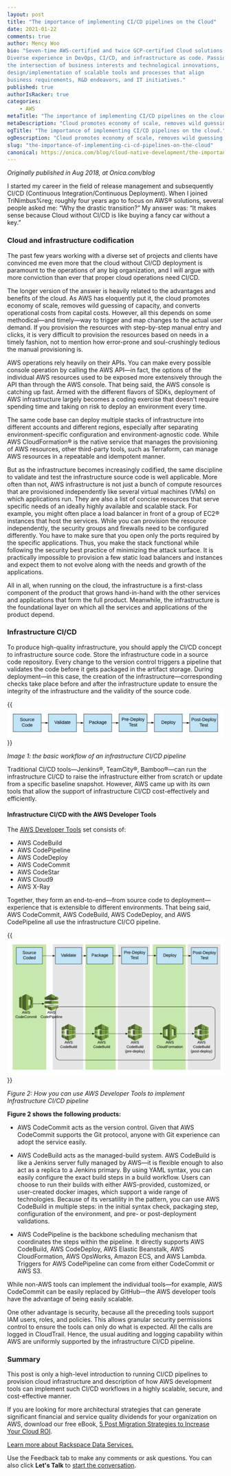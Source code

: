 ```yaml
---
layout: post
title: "The importance of implementing CI/CD pipelines on the Cloud"
date: 2021-01-22
comments: true
author: Mency Woo
bio: "Seven-time AWS-certified and twice GCP-certified Cloud solutions architect.
Diverse experience in DevOps, CI/CD, and infrastructure as code. Passionate about
the intersection of business interests and technological innovations,
design/implementation of scalable tools and processes that align
business requirements, R&D endeavors, and IT initiatives."
published: true
authorIsRacker: true
categories:
    - AWS
metaTitle: "The importance of implementing CI/CD pipelines on the cloud."
metaDescription: "Cloud promotes economy of scale, removes wild guessing of capacity, and converts operational costs from capital costs."
ogTitle: "The importance of implementing CI/CD pipelines on the cloud."
ogDescription: "Cloud promotes economy of scale, removes wild guessing of capacity, and converts operational costs from capital costs."
slug: "the-importance-of-implementing-ci-cd-pipelines-on-the-cloud"
canonical: https://onica.com/blog/cloud-native-development/the-importance-of-implementing-ci-cd-pipelines-on-the-cloud/
---
```


*Originally published in Aug 2018, at Onica.com/blog*

I started my career in the field of release management and subsequently CI/CD (Continuous Integration/Continuous
Deployment). When I joined TriNimbus%reg; roughly four years ago to focus on AWS&reg; solutions, several people
asked me: “Why the drastic transition?” My answer was: “It makes sense because Cloud without CI/CD is like buying
a fancy car without a key.” 

<!--more-->

### Cloud and infrastructure codification

The past few years working with a diverse set of projects and clients have convinced me even more that the cloud
without CI/CD deployment is paramount to the operations of any big organization, and I will argue with more
conviction than ever that proper cloud operations need CI/CD.

The longer version of the answer is heavily related to the advantages and benefits of the cloud. As AWS has
eloquently put it, the cloud promotes economy of scale, removes wild guessing of capacity, and converts operational
costs from capital costs. However, all this depends on some methodical&mdash;and timely&mdash;way to trigger and map
changes to the actual user demand. If you provision the resources with step-by-step manual entry and clicks, it is
very difficult to provision the resources based on needs in a timely fashion, not to mention how error-prone and
soul-crushingly tedious the manual provisioning is.

AWS operations rely heavily on their APIs. You can make every possible console operation by calling the AWS API&mdash;in
fact, the options of the individual AWS resources used to be exposed more extensively through the API than through the AWS
console. That being said, the AWS console is catching up fast. Armed with the different flavors of SDKs, deployment of AWS
infrastructure largely becomes a coding exercise that doesn't require spending time and taking on risk to deploy an environment
every time.

The same code base can deploy multiple stacks of infrastructure into different accounts and different regions, especially after
separating environment-specific configuration and environment-agnostic code. While AWS CloudFormation&reg; is the native service
that manages the provisioning of AWS resources, other third-party tools, such as Terraform, can manage AWS resources in a
repeatable and idempotent manner.

But as the infrastructure becomes increasingly codified, the same discipline to validate and test the infrastructure
source code is well applicable. More often than not, AWS infrastructure is not just a bunch of compute resources that
are provisioned independently like several virtual machines (VMs) on which applications run. They are also a list of
concise resources that serve specific needs of an ideally highly available and scalable stack. For example, you might
often place a load balancer in front of a group of EC2&reg; instances that host the services.  While you can provision
the resource independently, the security groups and firewalls need to be configured differently. You have to make sure
that you open only the ports required by the specific applications. Thus, you make the stack functional while following
the security best practice of minimizing the attack surface. It is practically impossible to provision a few static
load balancers and instances and expect them to not evolve along with the needs and growth of the applications. 

All in all, when running on the cloud, the infrastructure is a first-class component of the product that grows
hand-in-hand with the other services and applications that form the full product. Meanwhile, the infrastructure is the
foundational layer on which all the services and applications of the product depend.

### Infrastructure CI/CD

To produce high-quality infrastructure, you should apply the CI/CD concept to infrastructure source code. Store
the infrastructure code in a source code repository. Every change to the version control triggers a pipeline that
validates the code before it gets packaged in the artifact storage. During deployment&mdash;in this case, the
creation of the infrastructure&mdash;corresponding checks take place before and after the infrastructure update
to ensure the integrity of the infrastructure and the validity of the source code. 

{{<img src="picture1.png" title="" alt="">}}

*Image 1: the basic workflow of an infrastructure CI/CD pipeline*

Traditional CI/CD tools&mdash;Jenkins&reg;, TeamCity&reg;, Bamboo&reg;&mdash;can run the infrastructure CI/CD
to raise the infrastructure either from scratch or update from a specific baseline snapshot. However, AWS came
up with its own tools that allow the support of infrastructure CI/CD cost-effectively and efficiently.

#### Infrastructure CI/CD with the AWS Developer Tools

The [AWS Developer Tools](https://aws.amazon.com/es/products/developer-tools/) set consists of:

- AWS CodeBuild
- AWS CodePipeline
- AWS CodeDeploy
- AWS CodeCommit
- AWS CodeStar
- AWS Cloud9
- AWS X-Ray

Together, they form an end-to-end&mdash;from source code to deployment&mdash;experience that is extensible to different
environments. That being said, AWS CodeCommit, AWS CodeBuild, AWS CodeDeploy, and AWS CodePipeline all use the
infrastructure CI/CO pipeline. 

{{<img src="picture2.png" title="" alt="">}}

*Figure 2: How you can use AWS Developer Tools to implement Infrastructure CI/CD pipeline*

**Figure 2 shows the following products:**

- AWS CodeCommit acts as the version control. Given that AWS CodeCommit supports the Git protocol, anyone with Git
  experience can adopt the service easily.

- AWS CodeBuild acts as the managed-build system. AWS CodeBuild is like a Jenkins server fully managed by AWS&mdash;it
  is flexible enough to also act as a replica to a Jenkins primary. By using YAML syntax, you can easily configure the
  exact build steps in a build workflow. Users can choose to run their builds with either AWS-provided, customized, or
  user-created docker images, which support a wide range of technologies. Because of its versatility in the pattern, you
  can use AWS CodeBuild in multiple steps: in the initial syntax check, packaging step, configuration of the environment,
  and pre- or post-deployment validations.

- AWS CodePipeline is the backbone scheduling mechanism that coordinates the steps within the pipeline. It directly supports
  AWS CodeBuild, AWS CodeDeploy, AWS Elastic Beanstalk, AWS CloudFormation, AWS OpsWorks, Amazon ECS, and AWS Lambda. Triggers
  for AWS CodePipeline can come from either CodeCommit or AWS S3.

While non-AWS tools can implement the individual tools&mdash;for example, AWS CodeCommit can be easily replaced by
GitHub&mdash;the AWS developer tools have the advantage of being easily scalable.

One other advantage is security, because all the preceding tools support IAM users, roles, and policies. This allows granular
security permissions control to ensure the tools can only do what is expected. All the calls are logged in CloudTrail. Hence,
the usual auditing and logging capability within AWS are uniformly supported by the infrastructure CI/CD pipeline.

### Summary
 
This post is only a high-level introduction to running CI/CD pipelines to provision cloud infrastructure and description of
how AWS development tools can implement such CI/CD workflows in a highly scalable, secure, and cost-effective manner.

If you are looking for more architectural strategies that can generate significant financial and service quality dividends
for your organization on AWS, download our free eBook,
[5 Post Migration Strategies to Increase Your Cloud ROI](https://insights.onica.com/five-post-cloud-migration-strategies-to-increase-roi?utm_source=website&utm_medium=blog).

<a class="cta red" id="cta" href="https://www.rackspace.com/professional-services/data">Learn more about Rackspace Data Services.</a>

Use the Feedback tab to make any comments or ask questions. You can also click
**Let's Talk** to [start the conversation](https://www.rackspace.com/).
